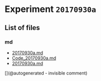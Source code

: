 # Experiment `20170930a`

## List of files

### md

* [20170930a.md](/gitbook/exp/20170930a.md)
* [Code_20170930a.md](/include/experiments/auto/Code_20170930a.md)
* [20170930a.md](/include/experiments/auto/20170930a.md)


[](@autogenerated - invisible comment)